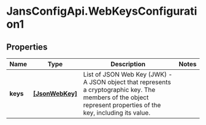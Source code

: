 # JansConfigApi.WebKeysConfiguration1

## Properties

Name | Type | Description | Notes
------------ | ------------- | ------------- | -------------
**keys** | [**[JsonWebKey]**](JsonWebKey.md) | List of JSON Web Key (JWK) - A JSON object that represents a cryptographic key. The members of the object represent properties of the key, including its value. | 


